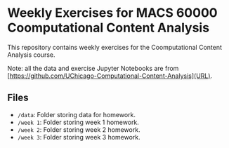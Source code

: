 # Weekly Exercises for MACS 60000 Coomputational Content Analysis
This repository contains weekly exercises for the Coomputational Content Analysis course.
 
Note: all the data and exercise Jupyter Notebooks are from [https://github.com/UChicago-Computational-Content-Analysis](URL).

## Files
- `/data`: Folder storing data for homework.
- `/week 1`: Folder storing week 1 homework.
- `/week 2`: Folder storing week 2 homework.
- `/week 3`: Folder storing week 3 homework.
